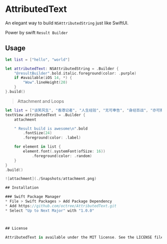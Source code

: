 # AttributedText

An elegant way to build `NSAttributedString` just like SwiftUI. 

Power by swift `Result Builder`



## Usage

```swift
let list = ["hello", "world"]

let attributedText: NSAttributedString = .Builder {
    "@resultBuilder".bold.italic.foreground(color: .purple)
    if #available(iOS 14, *) {
        "Wow".lineHeight(20)
    }
}.build()
```



> Attachment and Loops

```swift
let list = ["谈笑风生", "香港记者", "人生经验", "无可奉告", "身经百战", "亦可赛艇", "图样图森破", "另请高明"]
textView.attributedText = .Builder {
    attachment

    " Result build is awesome\n".bold
        .fontSize(24)
        .foreground(color: .label)

    for element in list {
        element.font(.systemFont(ofSize: 16))
            .foreground(color: .random)
    }
}
.build()

![attachment](./Snapshots/attachment.png)

## Installation

### Swift Package Manager
* File > Swift Packages > Add Package Dependency
* Add https://github.com/octree/AttributedText.git
* Select "Up to Next Major" with "1.0.0"



## License

AttributedText is available under the MIT license. See the LICENSE file for more info.